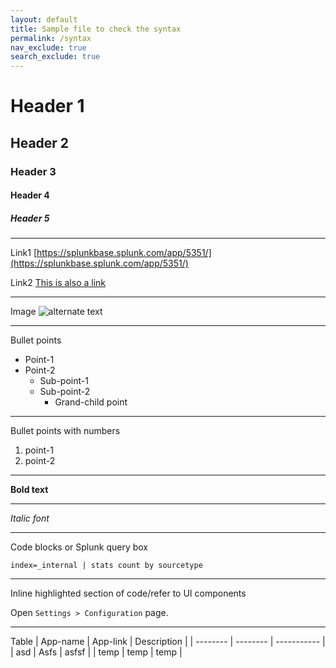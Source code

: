 ```yaml
---
layout: default
title: Sample file to check the syntax
permalink: /syntax
nav_exclude: true
search_exclude: true
---
```


# Header 1

## Header 2

### Header 3

#### Header 4

##### Header 5

---
Link1
[https://splunkbase.splunk.com/app/5351/](https://splunkbase.splunk.com/app/5351/)

Link2
[This is also a link](https://splunkbase.splunk.com/app/5351/)

---
Image
![alternate text](https://github.com/VatsalJagani/Splunk-Cyences-App-for-Splunk/blob/CY-283-cyences-doc-migration/docs/assets/images/test.png?raw=true)

---
Bullet points
* Point-1
* Point-2
  * Sub-point-1
  * Sub-point-2
    * Grand-child point

---
Bullet points with numbers
1. point-1
2. point-2

---
**Bold text**

---
*Italic font*

---
Code blocks or Splunk query box
```
index=_internal | stats count by sourcetype
```

---
Inline highlighted section of code/refer to UI components

Open `Settings > Configuration` page.

---
Table
| App-name | App-link | Description |
| -------- | -------- | ----------- |
| asd      | Asfs     | asfsf       |
| temp     | temp     | temp        |

